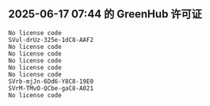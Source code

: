 ## 2025-06-17 07:44 的 GreenHub 许可证
```
No license code
SVul-drUz-325e-1dC8-AAF2
No license code
No license code
No license code
No license code
No license code
SVrb-mjJn-6Dd6-Y8C8-19E0
SVrM-TMvO-QCbe-gaC8-A021
No license code
```

